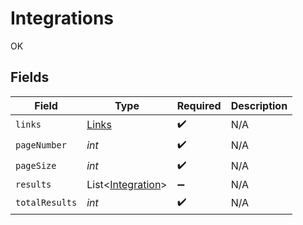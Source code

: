 # Integrations

OK


## Fields

| Field                                                   | Type                                                    | Required                                                | Description                                             |
| ------------------------------------------------------- | ------------------------------------------------------- | ------------------------------------------------------- | ------------------------------------------------------- |
| `links`                                                 | [Links](../../models/shared/Links.md)                   | :heavy_check_mark:                                      | N/A                                                     |
| `pageNumber`                                            | *int*                                                   | :heavy_check_mark:                                      | N/A                                                     |
| `pageSize`                                              | *int*                                                   | :heavy_check_mark:                                      | N/A                                                     |
| `results`                                               | List<[Integration](../../models/shared/Integration.md)> | :heavy_minus_sign:                                      | N/A                                                     |
| `totalResults`                                          | *int*                                                   | :heavy_check_mark:                                      | N/A                                                     |